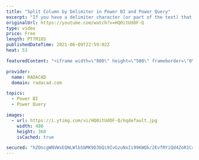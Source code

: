 ```yaml
---
title: "Split Column by Delimiter in Power BI and Power Query"
excerpt: "If you have a delimiter character (or part of the text) that is repeated multiple times, and you want to extract all the text parts based on that, there is a simple way for it. In this article, I'll explain how to extract multiple parts of a text value based on a delimiter in Power BI using Power Query."
originalUrl: https://youtube.com/watch?v=HQ0itUdOF-Q
type: video
price: Free
length: PT7M18S
publishedDateTime: 2021-06-09T22:59:02Z
heat: 53

featuredContent: "<iframe width=\"800\" height=\"500\" frameborder=\"0\" src=\"https://www.youtube.com/embed/HQ0itUdOF-Q\" allow=\"accelerometer; autoplay; encrypted-media; gyroscope; picture-in-picture\" allowfullscreen></iframe>"

provider:
  name: RADACAD
  domain: radacad.com

topics:
  - Power BI
  - Power Query

images:
  - url: https://i.ytimg.com/vi/HQ0itUdOF-Q/hqdefault.jpg
    width: 480
    height: 360
    isCached: true

secured: "hZOncgWNVWxEQNLWlbSbMK9D3bQi9IvGzuNxIi99KWQk/2EvfRYiQd4ZoR1C4essPrZjXq16CiWAEANqqv14tVcZkgh+5O4p3bUvX4fB2AfGYU53a1ta9Xgj7kWJvCCsbObLp/HXfVJ8GxoGBfuFh5cfKRZt5howxKDyWvI3jezJNA1D1qCbGLcRgQ06eftF6bdJg1fRnZqhFKJ6MHhppSmh2+q5rh5r8cMlnxk6iVuBl3uV/K9V2h9AYdtW3695kRK1rsH68ppWDZFoShDI94RvnYL8kVTN4FmHluhP7aTKEvTrPqQ2HzMJn6QTjP9S0VoEDwIxdBRbCwXV4e+T2vZBYTgq15+gNBIhGoj8dZ5kaa4d8qZZCOtbEKx4usf4GGOjotA7tfDMfYXWBDQw2UT82RltIzZEpxnNShejQJA=;eHYfE9kYvHnSRPbHwR6Jog=="
---
```


